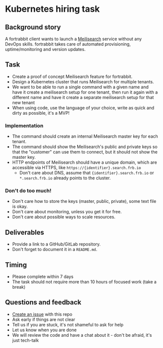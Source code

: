 # Kubernetes hiring task

## Background story

A fortrabbit client wants to launch a [Meilisearch](https://www.meilisearch.com/) service without any DevOps skills. fortrabbit takes care of automated provisioning, uptime/monitoring and version updates.


## Task

- Create a proof of concept Meilisearch feature for fortrabbit.
- Design a Kubernetes cluster that runs Meilisearch for multiple tenants.
- We want to be able to run a single command with a given name and have it create a meilisearch setup for one tenant, then run it again with a different name and have it create a separate meilisearch setup for that new tenant
- When using code, use the language of your choice, write as quick and dirty as possible, it's a MVP!

### Implementation

- The command should create an internal Meilisearch master key for each tenant.
- The command should show the Meilisearch's public and private keys so that the "customer" can use them to connect, but it should not show the master key.
- HTTP endpoints of Meilisearch should have a unique domain, which are accessible via HTTPS, like `https://{identifier}.search.frb.io`
    - Don't care about DNS, assume that `{identifier}.search.frb.io` or `*.search.frb.io` already points to the cluster.

### Don't do too much!

- Don't care how to store the keys (master, public, private), some text file is okay.
- Don't care about monitoring, unless you get it for free.
- Don't care about possible ways to scale resources.


## Deliverables

- Provide a link to a GitHub/GitLab repository.
- Don't forget to document it in a `README.md`.


## Timing

- Please complete within 7 days
- The task should not require more than 10 hours of focused work (take a break)


## Questions and feedback

- [Create an issue](https://github.com/fortrabbit/interview-task-k8s/issues) with this repo
- Ask early if things are not clear
- Tell us if you are stuck, it's not shameful to ask for help
- Let us know when you are done
- We will review the code and have a chat about it - don't be afraid, it's just tech-talk



